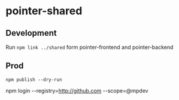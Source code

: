 # pointer-shared

## Development
Run `npm link ../shared` form pointer-frontend and pointer-backend

## Prod
`npm publish --dry-run `


npm login --registry=http://github.com --scope=@mpdev 